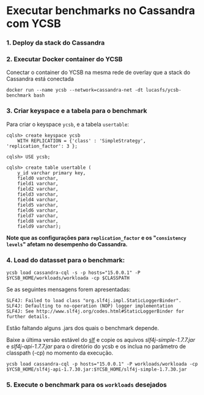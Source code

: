# Executar benchmarks no Cassandra com YCSB

### 1. Deploy da stack do Cassandra

### 2. Executar Docker container do YCSB

Conectar o container do YCSB na mesma rede de overlay que a stack do Cassandra está conectada

```
docker run --name ycsb --network=cassandra-net -dt lucasfs/ycsb-benchmark bash
```

### 3. Criar keyspace e a tabela para o benchmark

Para criar o keyspace `ycsb`, e a tabela `usertable`:

    cqlsh> create keyspace ycsb
        WITH REPLICATION = {'class' : 'SimpleStrategy', 'replication_factor': 3 };

    cqlsh> USE ycsb;

    cqlsh> create table usertable (
        y_id varchar primary key,
        field0 varchar,
        field1 varchar,
        field2 varchar,
        field3 varchar,
        field4 varchar,
        field5 varchar,
        field6 varchar,
        field7 varchar,
        field8 varchar,
        field9 varchar);

**Note que as configurações para `replication_factor` e os "`consistency levels`" afetam no desempenho do Cassandra.**

### 4. Load do datasset para o benchmark:

```
ycsb load cassandra-cql -s -p hosts="15.0.0.1" -P $YCSB_HOME/workloads/workloada -cp $CLASSPATH
```

Se as seguintes mensagens forem apresentadas:

```
SLF4J: Failed to load class "org.slf4j.impl.StaticLoggerBinder".
SLF4J: Defaulting to no-operation (NOP) logger implementation
SLF4J: See http://www.slf4j.org/codes.html#StaticLoggerBinder for further details.
```

Estão faltando alguns .jars dos quais o benchmark depende. 

Baixe a última versão estável do [slf](http://www.slf4j.org/download.html)
e copie os aquivos *slf4j-simple-1.7.7.jar* e *slf4j-api-1.7.7.jar* para o diretório do ycsb
e os inclua no parâmetro de classpath (-cp) no momento da execução.

```
ycsb load cassandra-cql -p hosts="15.0.0.1" -P workloads/workloada -cp $YCSB_HOME/slf4j-api-1.7.30.jar:$YCSB_HOME/slf4j-simple-1.7.30.jar
```

### 5. Execute o benchmark para os `workloads` desejados
